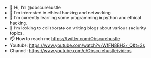- 👋 Hi, I’m @obscurehustle
- 👀 I’m interested in ethical hacking and networking
- 🌱 I’m currently learning some programming in python and ethical hacking.
- 💞️ I’m looking to collaborate on writing blogs about various seciurity topics.
- 📫 How to reach me https://twitter.com/Obscurehustle
- Youtube: https://www.youtube.com/watch?v=WfFN8BH3k_Q&t=3s
- Channel: https://www.youtube.com/c/Obscurehustle/videos

<!---
obscurehustle/obscurehustle is a ✨ special ✨ repository because its `README.md` (this file) appears on your GitHub profile.
You can click the Preview link to take a look at your changes.
--->
